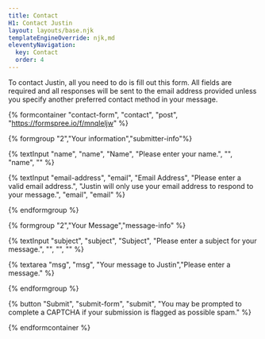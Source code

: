 ```yaml
---
title: Contact
H1: Contact Justin
layout: layouts/base.njk
templateEngineOverride: njk,md
eleventyNavigation:
  key: Contact
  order: 4
---
```

To contact Justin, all you need to do is fill out this form. All fields are required and all responses will be sent to the email address provided unless you specify another preferred contact method in your message.

{% formcontainer "contact-form", "contact", "post", "https://formspree.io/f/mnqleljw" %}

{% formgroup "2","Your information","submitter-info"%}

{% textInput "name", "name", "Name", "Please enter your name.", "", "name", "" %}

{% textInput "email-address", "email", "Email Address", "Please enter a valid email address.", "Justin will only use your email address to respond to your message.", "email", "email" %}

{% endformgroup %}

{% formgroup "2","Your Message","message-info" %}

{% textInput "subject", "subject", "Subject", "Please enter a subject for your message.", "", "", "" %}


{% textarea "msg", "msg", "Your message to Justin","Please enter a message." %}

{% endformgroup %}

{% button "Submit", "submit-form", "submit", "You may be prompted to complete a CAPTCHA if your submission is flagged as possible spam." %}

{% endformcontainer %}